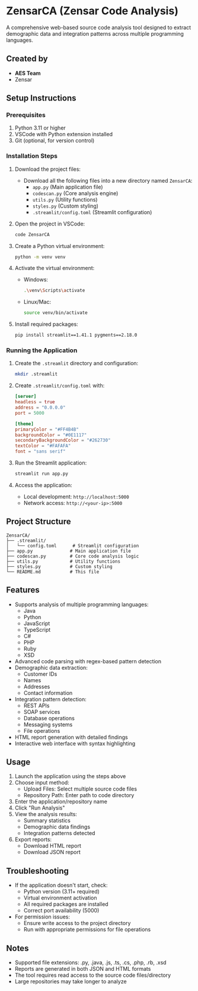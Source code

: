 # ZensarCA (Zensar Code Analysis)

A comprehensive web-based source code analysis tool designed to extract demographic data and integration patterns across multiple programming languages.

## Created by
- **AES Team**
- Zensar

## Setup Instructions

### Prerequisites
1. Python 3.11 or higher
2. VSCode with Python extension installed
3. Git (optional, for version control)

### Installation Steps

1. Download the project files:
   - Download all the following files into a new directory named `ZensarCA`:
     - `app.py` (Main application file)
     - `codescan.py` (Core analysis engine)
     - `utils.py` (Utility functions)
     - `styles.py` (Custom styling)
     - `.streamlit/config.toml` (Streamlit configuration)

2. Open the project in VSCode:
   ```bash
   code ZensarCA
   ```

3. Create a Python virtual environment:
   ```bash
   python -m venv venv
   ```

4. Activate the virtual environment:
   - Windows:
     ```bash
     .\venv\Scripts\activate
     ```
   - Linux/Mac:
     ```bash
     source venv/bin/activate
     ```

5. Install required packages:
   ```bash
   pip install streamlit==1.41.1 pygments==2.18.0
   ```

### Running the Application

1. Create the `.streamlit` directory and configuration:
   ```bash
   mkdir .streamlit
   ```

2. Create `.streamlit/config.toml` with:
   ```toml
   [server]
   headless = true
   address = "0.0.0.0"
   port = 5000

   [theme]
   primaryColor = "#FF4B4B"
   backgroundColor = "#0E1117"
   secondaryBackgroundColor = "#262730"
   textColor = "#FAFAFA"
   font = "sans serif"
   ```

3. Run the Streamlit application:
   ```bash
   streamlit run app.py
   ```

4. Access the application:
   - Local development: `http://localhost:5000`
   - Network access: `http://<your-ip>:5000`

## Project Structure

```
ZensarCA/
├── .streamlit/
│   └── config.toml      # Streamlit configuration
├── app.py              # Main application file
├── codescan.py         # Core code analysis logic
├── utils.py            # Utility functions
├── styles.py           # Custom styling
└── README.md           # This file
```

## Features
- Supports analysis of multiple programming languages:
  - Java
  - Python
  - JavaScript
  - TypeScript
  - C#
  - PHP
  - Ruby
  - XSD
- Advanced code parsing with regex-based pattern detection
- Demographic data extraction:
  - Customer IDs
  - Names
  - Addresses
  - Contact information
- Integration pattern detection:
  - REST APIs
  - SOAP services
  - Database operations
  - Messaging systems
  - File operations
- HTML report generation with detailed findings
- Interactive web interface with syntax highlighting

## Usage
1. Launch the application using the steps above
2. Choose input method:
   - Upload Files: Select multiple source code files
   - Repository Path: Enter path to code directory
3. Enter the application/repository name
4. Click "Run Analysis"
5. View the analysis results:
   - Summary statistics
   - Demographic data findings
   - Integration patterns detected
6. Export reports:
   - Download HTML report
   - Download JSON report

## Troubleshooting
- If the application doesn't start, check:
  - Python version (3.11+ required)
  - Virtual environment activation
  - All required packages are installed
  - Correct port availability (5000)
- For permission issues:
  - Ensure write access to the project directory
  - Run with appropriate permissions for file operations

## Notes
- Supported file extensions: .py, .java, .js, .ts, .cs, .php, .rb, .xsd
- Reports are generated in both JSON and HTML formats
- The tool requires read access to the source code files/directory
- Large repositories may take longer to analyze
